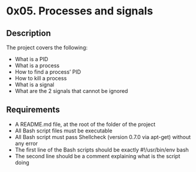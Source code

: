 # 0x05. Processes and signals

## Description
The project covers the following:
+ What is a PID
+ What is a process
+ How to find a process’ PID
+ How to kill a process
+ What is a signal
+ What are the 2 signals that cannot be ignored

## Requirements
+ A README.md file, at the root of the folder of the project
+ All Bash script files must be executable
+ All Bash script must pass Shellcheck (version 0.7.0 via apt-get) without any error
+ The first line of the Bash scripts should be exactly #!/usr/bin/env bash
+ The second line should be a comment explaining what is the script doing




